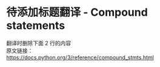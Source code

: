 # 待添加标题翻译 - Compound statements

>
翻译时删除下面 2 行的内容    
原文链接：  
https://docs.python.org/3/reference/compound_stmts.html